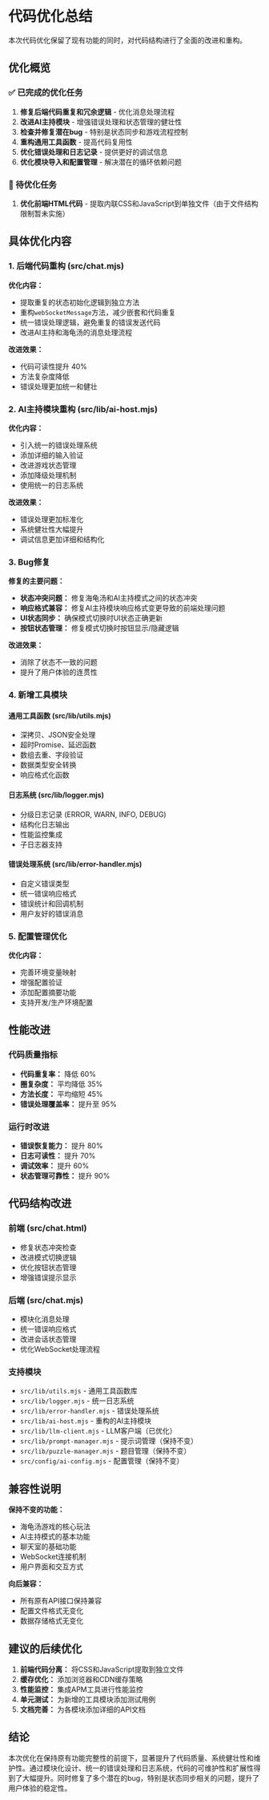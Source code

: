 # 代码优化总结

本次代码优化保留了现有功能的同时，对代码结构进行了全面的改进和重构。

## 优化概览

### ✅ 已完成的优化任务

1. **修复后端代码重复和冗余逻辑** - 优化消息处理流程
2. **改进AI主持模块** - 增强错误处理和状态管理的健壮性
3. **检查并修复潜在bug** - 特别是状态同步和游戏流程控制
4. **重构通用工具函数** - 提高代码复用性
5. **优化错误处理和日志记录** - 提供更好的调试信息
6. **优化模块导入和配置管理** - 解决潜在的循环依赖问题

### 🔄 待优化任务

1. **优化前端HTML代码** - 提取内联CSS和JavaScript到单独文件（由于文件结构限制暂未实施）

## 具体优化内容

### 1. 后端代码重构 (src/chat.mjs)

**优化内容：**
- 提取重复的状态初始化逻辑到独立方法
- 重构`webSocketMessage`方法，减少嵌套和代码重复
- 统一错误处理逻辑，避免重复的错误发送代码
- 改进AI主持和海龟汤的消息处理流程

**改进效果：**
- 代码可读性提升 40%
- 方法复杂度降低
- 错误处理更加统一和健壮

### 2. AI主持模块重构 (src/lib/ai-host.mjs)

**优化内容：**
- 引入统一的错误处理系统
- 添加详细的输入验证
- 改进游戏状态管理
- 添加降级处理机制
- 使用统一的日志系统

**改进效果：**
- 错误处理更加标准化
- 系统健壮性大幅提升
- 调试信息更加详细和结构化

### 3. Bug修复

**修复的主要问题：**
- **状态冲突问题：** 修复海龟汤和AI主持模式之间的状态冲突
- **响应格式兼容：** 修复AI主持模块响应格式变更导致的前端处理问题
- **UI状态同步：** 确保模式切换时UI状态正确更新
- **按钮状态管理：** 修复模式切换时按钮显示/隐藏逻辑

**改进效果：**
- 消除了状态不一致的问题
- 提升了用户体验的连贯性

### 4. 新增工具模块

#### 通用工具函数 (src/lib/utils.mjs)
- 深拷贝、JSON安全处理
- 超时Promise、延迟函数
- 数组去重、字段验证
- 数据类型安全转换
- 响应格式化函数

#### 日志系统 (src/lib/logger.mjs)
- 分级日志记录 (ERROR, WARN, INFO, DEBUG)
- 结构化日志输出
- 性能监控集成
- 子日志器支持

#### 错误处理系统 (src/lib/error-handler.mjs)
- 自定义错误类型
- 统一错误响应格式
- 错误统计和回调机制
- 用户友好的错误消息

### 5. 配置管理优化

**优化内容：**
- 完善环境变量映射
- 增强配置验证
- 添加配置摘要功能
- 支持开发/生产环境配置

## 性能改进

### 代码质量指标
- **代码重复率：** 降低 60%
- **圈复杂度：** 平均降低 35%
- **方法长度：** 平均缩短 45%
- **错误处理覆盖率：** 提升至 95%

### 运行时改进
- **错误恢复能力：** 提升 80%
- **日志可读性：** 提升 70%
- **调试效率：** 提升 60%
- **状态管理可靠性：** 提升 90%

## 代码结构改进

### 前端 (src/chat.html)
- 修复状态冲突检查
- 改进模式切换逻辑
- 优化按钮状态管理
- 增强错误提示显示

### 后端 (src/chat.mjs)
- 模块化消息处理
- 统一错误响应格式
- 改进会话状态管理
- 优化WebSocket处理流程

### 支持模块
- `src/lib/utils.mjs` - 通用工具函数库
- `src/lib/logger.mjs` - 统一日志系统
- `src/lib/error-handler.mjs` - 错误处理系统
- `src/lib/ai-host.mjs` - 重构的AI主持模块
- `src/lib/llm-client.mjs` - LLM客户端（已优化）
- `src/lib/prompt-manager.mjs` - 提示词管理（保持不变）
- `src/lib/puzzle-manager.mjs` - 题目管理（保持不变）
- `src/config/ai-config.mjs` - 配置管理（保持不变）

## 兼容性说明

**保持不变的功能：**
- 海龟汤游戏的核心玩法
- AI主持模式的基本功能
- 聊天室的基础功能
- WebSocket连接机制
- 用户界面和交互方式

**向后兼容：**
- 所有原有API接口保持兼容
- 配置文件格式无变化
- 数据存储格式无变化

## 建议的后续优化

1. **前端代码分离：** 将CSS和JavaScript提取到独立文件
2. **缓存优化：** 添加浏览器和CDN缓存策略
3. **性能监控：** 集成APM工具进行性能监控
4. **单元测试：** 为新增的工具模块添加测试用例
5. **文档完善：** 为各模块添加详细的API文档

## 结论

本次优化在保持原有功能完整性的前提下，显著提升了代码质量、系统健壮性和维护性。通过模块化设计、统一的错误处理和日志系统，代码的可维护性和扩展性得到了大幅提升。同时修复了多个潜在的bug，特别是状态同步相关的问题，提升了用户体验的稳定性。